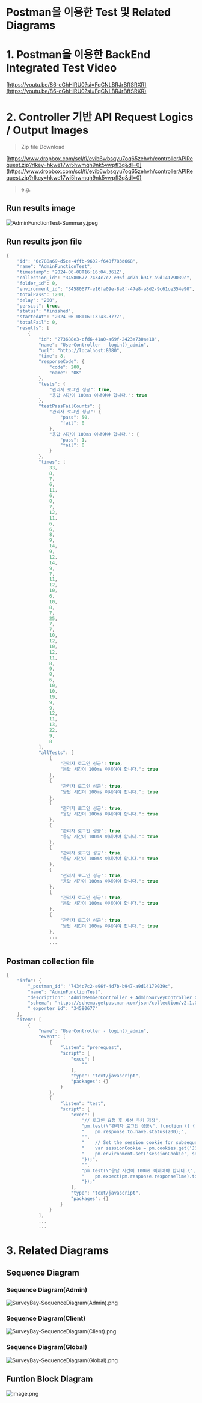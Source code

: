 # Postman을 이용한 Test 및 Related Diagrams

# 1. Postman을 이용한 BackEnd Integrated Test Video

[https://youtu.be/86-cGhHlRU0?si=FqCNLBRJrBffSRXR](https://youtu.be/86-cGhHlRU0?si=FqCNLBRJrBffSRXR)

# 2. Controller 기반 API Request Logics / Output Images

> Zip file Download
> 

[https://www.dropbox.com/scl/fi/evib6wbsqyu7oq65zehvh/controllerAPIRequest.zip?rlkey=hkwe17wi5hwmqh9nk5vwpfl3q&dl=0](https://www.dropbox.com/scl/fi/evib6wbsqyu7oq65zehvh/controllerAPIRequest.zip?rlkey=hkwe17wi5hwmqh9nk5vwpfl3q&dl=0)

> e.g.
> 

## Run results image

![AdminFunctionTest-Summary.jpeg](Postman%E1%84%8B%E1%85%B3%E1%86%AF%20%E1%84%8B%E1%85%B5%E1%84%8B%E1%85%AD%E1%86%BC%E1%84%92%E1%85%A1%E1%86%AB%20Test%20%E1%84%86%E1%85%B5%E1%86%BE%20Related%20Diagrams%202f909d911dea4bddb81c625b08a89472/AdminFunctionTest-Summary.jpeg)

## Run results json file

```kotlin
{
	"id": "0c788a69-d5ce-4ffb-9602-f648f783d668",
	"name": "AdminFunctionTest",
	"timestamp": "2024-06-08T16:16:04.361Z",
	"collection_id": "34580677-7434c7c2-e96f-4d7b-b947-a9d14179039c",
	"folder_id": 0,
	"environment_id": "34580677-e16fa09e-8a8f-47e8-a8d2-9c61ce354e90",
	"totalPass": 1200,
	"delay": "200",
	"persist": true,
	"status": "finished",
	"startedAt": "2024-06-08T16:13:43.377Z",
	"totalFail": 0,
	"results": [
		{
			"id": "273688e3-cfd6-41a0-a69f-2423a730ae18",
			"name": "UserController - login()_admin",
			"url": "http://localhost:8080",
			"time": 8,
			"responseCode": {
				"code": 200,
				"name": "OK"
			},
			"tests": {
				"관리자 로그인 성공": true,
				"응답 시간이 100ms 이내여야 합니다.": true
			},
			"testPassFailCounts": {
				"관리자 로그인 성공": {
					"pass": 50,
					"fail": 0
				},
				"응답 시간이 100ms 이내여야 합니다.": {
					"pass": 1,
					"fail": 0
				}
			},
			"times": [
				33,
				8,
				7,
				6,
				11,
				6,
				8,
				7,
				12,
				11,
				6,
				6,
				8,
				9,
				14,
				9,
				12,
				14,
				9,
				7,
				11,
				12,
				10,
				6,
				10,
				8,
				7,
				25,
				7,
				7,
				10,
				12,
				10,
				12,
				11,
				8,
				9,
				8,
				6,
				10,
				10,
				19,
				9,
				9,
				12,
				11,
				13,
				22,
				9,
				8
			],
			"allTests": [
				{
					"관리자 로그인 성공": true,
					"응답 시간이 100ms 이내여야 합니다.": true
				},
				{
					"관리자 로그인 성공": true,
					"응답 시간이 100ms 이내여야 합니다.": true
				},
				{
					"관리자 로그인 성공": true,
					"응답 시간이 100ms 이내여야 합니다.": true
				},
				{
					"관리자 로그인 성공": true,
					"응답 시간이 100ms 이내여야 합니다.": true
				},
				{
					"관리자 로그인 성공": true,
					"응답 시간이 100ms 이내여야 합니다.": true
				},
				{
					"관리자 로그인 성공": true,
					"응답 시간이 100ms 이내여야 합니다.": true
				},
				{
					"관리자 로그인 성공": true,
					"응답 시간이 100ms 이내여야 합니다.": true
				},
				{
					"관리자 로그인 성공": true,
					"응답 시간이 100ms 이내여야 합니다.": true
				},
				...
				...
```

## Postman collection file

```kotlin
{
	"info": {
		"_postman_id": "7434c7c2-e96f-4d7b-b947-a9d14179039c",
		"name": "AdminFunctionTest",
		"description": "AdminMemberController + AdminSurveyController Get/Post Method HTTP Request Test",
		"schema": "https://schema.getpostman.com/json/collection/v2.1.0/collection.json",
		"_exporter_id": "34580677"
	},
	"item": [
		{
			"name": "UserController - login()_admin",
			"event": [
				{
					"listen": "prerequest",
					"script": {
						"exec": [
							""
						],
						"type": "text/javascript",
						"packages": {}
					}
				},
				{
					"listen": "test",
					"script": {
						"exec": [
							"// 로그인 요청 후 세션 쿠키 저장",
							"pm.test(\"관리자 로그인 성공\", function () {",
							"    pm.response.to.have.status(200);",
							"",
							"    // Set the session cookie for subsequent requests",
							"    var sessionCookie = pm.cookies.get('JSESSIONID'); // 쿠키 이름은 서버 설정에 따라 다를 수 있습니다",
							"    pm.environment.set('sessionCookie', sessionCookie);",
							"});",
							"",
							"pm.test(\"응답 시간이 100ms 이내여야 합니다.\", function () {",
							"    pm.expect(pm.response.responseTime).to.be.below(100);",
							"});"
						],
						"type": "text/javascript",
						"packages": {}
					}
				}
			],
			...
			...
```

# 3.  Related Diagrams

## Sequence Diagram

### Sequence Diagram(Admin)

![SurveyBay-SequenceDiagram(Admin).png](Postman%E1%84%8B%E1%85%B3%E1%86%AF%20%E1%84%8B%E1%85%B5%E1%84%8B%E1%85%AD%E1%86%BC%E1%84%92%E1%85%A1%E1%86%AB%20Test%20%E1%84%86%E1%85%B5%E1%86%BE%20Related%20Diagrams%202f909d911dea4bddb81c625b08a89472/SurveyBay-SequenceDiagram(Admin).png)

### Sequence Diagram(Client)

![SurveyBay-SequenceDiagram(Client).png](Postman%E1%84%8B%E1%85%B3%E1%86%AF%20%E1%84%8B%E1%85%B5%E1%84%8B%E1%85%AD%E1%86%BC%E1%84%92%E1%85%A1%E1%86%AB%20Test%20%E1%84%86%E1%85%B5%E1%86%BE%20Related%20Diagrams%202f909d911dea4bddb81c625b08a89472/SurveyBay-SequenceDiagram(Client).png)

### Sequence Diagram(Global)

![SurveyBay-SequenceDiagram(Global).png](Postman%E1%84%8B%E1%85%B3%E1%86%AF%20%E1%84%8B%E1%85%B5%E1%84%8B%E1%85%AD%E1%86%BC%E1%84%92%E1%85%A1%E1%86%AB%20Test%20%E1%84%86%E1%85%B5%E1%86%BE%20Related%20Diagrams%202f909d911dea4bddb81c625b08a89472/SurveyBay-SequenceDiagram(Global).png)

## Funtion Block Diagram

![image.png](Postman%E1%84%8B%E1%85%B3%E1%86%AF%20%E1%84%8B%E1%85%B5%E1%84%8B%E1%85%AD%E1%86%BC%E1%84%92%E1%85%A1%E1%86%AB%20Test%20%E1%84%86%E1%85%B5%E1%86%BE%20Related%20Diagrams%202f909d911dea4bddb81c625b08a89472/image.png)